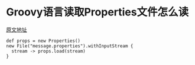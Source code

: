 # Groovy语言读取Properties文件怎么读
[原文地址](https://zhidao.baidu.com/question/329914340899600565.html)

```
def props = new Properties()
new File("message.properties").withInputStream { 
  stream -> props.load(stream) 
}
```